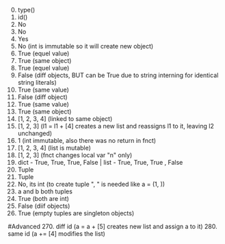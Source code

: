 0. type()
1. id()
2. No
3. No
4. Yes
5. No (int is immutable so it will create new object)
6. True (equel value)
7. True (same object)
8. True (equel value)
9. False (diff objects, BUT can be True due to string interning for identical string literals)
10. True (same value)
11. False (diff object)
12. True (same value)
13. True (same object)
14. [1, 2, 3, 4] (linked to same object)
15. [1, 2, 3] (l1 = l1 + [4] creates a new list and reassigns l1 to it, leaving l2 unchanged)
16. 1 (int immutable, also there was no return in fnct)
17. [1, 2, 3, 4] (list is mutable)
18. [1, 2, 3] (fnct changes local var "n" only)
19. dict - True, True, True, False | list - True, True, True , False
20. Tuple
21. Tuple
22. No, its int (to create tuple ", " is needed like a = (1, ))
23. a and b both tuples
24. True (both are int)
25. False (diif objects)
26. True (empty tuples are singleton objects)

#Advanced
270. diff id (a = a + [5] creates new list and assign a to it)
280. same id (a += [4] modifies the list)